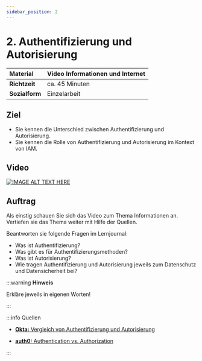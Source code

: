 ```yaml
---
sidebar_position: 2
---
```


# 2. Authentifizierung und Autorisierung

| **Material**   | Video Informationen und Internet              |
| :------------- | :-------------------------------------------- |
| **Richtzeit**  | ca. 45 Minuten                                |
| **Sozialform** | Einzelarbeit                                  |

## Ziel

* Sie kennen die Unterschied zwischen Authentifizierung und Autorisierung.
* Sie kennen die Rolle von Authentifizierung und Autorisierung im Kontext von IAM.

## Video

[![IMAGE ALT TEXT HERE](https://via.placeholder.com/600x400)](https://www.youtube.com/watch?v=k1BneeJTDcU&ab_channel=boburnham)

## Auftrag

Als einstig schauen Sie sich das Video zum Thema Informationen an. Vertiefen sie das Thema weiter mit Hilfe der Quellen.

Beantworten sie folgende Fragen im Lernjournal:

- Was ist Authentifizierung?
 - Was gibt es für Authentifizierungsmethoden?
- Was ist Autorisierung?
- Wie tragen Authentifizierung und Autorisierung jeweils zum Datenschutz und Datensicherheit bei?

:::warning **Hinweis**

Erkläre jeweils in eigenen Worten!

:::

:::info Quellen

- [**Okta:** Vergleich von Authentifizierung und Autorisierung](https://www.okta.com/de/identity-101/authentication-vs-authorization/#:~:text=Durch%20Authentifizierung%20wird%20best%C3%A4tigt%2C%20dass,Erlaubnis%20erhalten%2C%20auf%20Ressourcen%20zuzugreifen.)

- [**auth0:** Authentication vs. Authorization](https://auth0.com/docs/get-started/identity-fundamentals/authentication-and-authorization)


:::